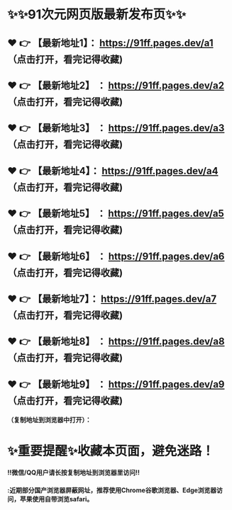  # :sparkles::sparkles:91次元网页版最新发布页:sparkles::sparkles:

 :heart: :point_right: 【最新地址1】：  https://91ff.pages.dev/a1  （点击打开，看完记得收藏)
 ------
 :heart: :point_right: 【最新地址2】 ： https://91ff.pages.dev/a2  （点击打开，看完记得收藏)
 ------
 :heart: :point_right: 【最新地址3】 ： https://91ff.pages.dev/a3  （点击打开，看完记得收藏)
 ------
  :heart: :point_right: 【最新地址4】：  https://91ff.pages.dev/a4 （点击打开，看完记得收藏)
 ------
 :heart: :point_right: 【最新地址5】 ： https://91ff.pages.dev/a5  （点击打开，看完记得收藏)
 ------
 :heart: :point_right: 【最新地址6】 ： https://91ff.pages.dev/a6  （点击打开，看完记得收藏)
 ------
  :heart: :point_right: 【最新地址7】：  https://91ff.pages.dev/a7  （点击打开，看完记得收藏)
 ------
 :heart: :point_right: 【最新地址8】 ： https://91ff.pages.dev/a8  （点击打开，看完记得收藏)
 ------
 :heart: :point_right: 【最新地址9】 ： https://91ff.pages.dev/a9  （点击打开，看完记得收藏)
 ------


#### （复制地址到浏览器中打开）：
# :sparkles:重要提醒:sparkles:收藏本页面，避免迷路！
#### ‼️微信/QQ用户请长按复制地址到浏览器里访问‼
#### :近期部分国产浏览器屏蔽网址，推荐使用Chrome谷歌浏览器、Edge浏览器访问，苹果使用自带浏览safari。
